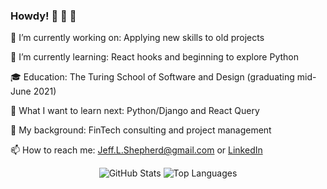 ### Howdy! 👋 👋 👋



🔭 I’m currently working on: Applying new skills to old projects

🌱 I’m currently learning: React hooks and beginning to explore Python

🎓   Education: The Turing School of Software and Design (graduating mid-June 2021)

🔭   What I want to learn next: Python/Django and React Query

🏢   My background: FinTech consulting and project management

<!--- 💬   Ask me about: -->

📫 How to reach me: Jeff.L.Shepherd@gmail.com or [LinkedIn](https://www.linkedin.com/in/jefflshepherd/)

<p align="center">
 <img alt="GitHub Stats" src="https://github-readme-stats.vercel.app/api?username=JeffShepherd&show_icons=true&theme=merko&hide=stars">
 <img alt="Top Languages" src="https://github-readme-stats.vercel.app/api/top-langs/?username=JeffShepherd&layout=compact&theme=merko">
</p>

